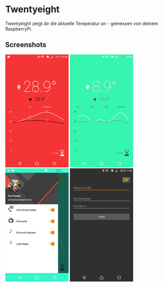 # Twentyeight
Twentyeight zeigt dir die aktuelle Temperatur an - gemessen von deinem RaspberryPi.

## Screenshots
<img src="unnamed.jpg" alt="drawing" width="200"/> <img src="unnamed3.jpg" alt="drawing" width="200"/> <img src="Screenshot_2016-01-30-17-55-57.png" alt="drawing" width="200"/> <img src="unnamed2.jpg" alt="drawing" width="200"/>
